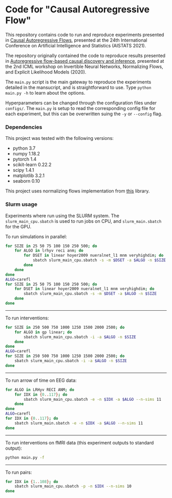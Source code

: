 # Code for "Causal Autoregressive Flow"

This repository contains code to run and reproduce experiments presented in [Causal Autoregressive Flows](https://arxiv.org/abs/2011.02268),
presented at the 24th International Conference on Artificial Intelligence and Statistics (AISTATS 2021).

The repository originally contained the code to reproduce results presented in [Autoregressive flow-based causal discovery and inference](https://arxiv.org/abs/2007.09390),
presented at the 2nd ICML workshop on Invertible Neural Networks,
Normalizing Flows, and Explicit Likelihood Models (2020).

The `main.py` script is the main gateway to reproduce the experiments detailed in the mansucript, and is straightforward
to use. Type `python main.py -h` to learn about the options.

Hyperparameters can be changed through the configuration files under `configs/`.
The `main.py` is setup to read the corresponding config file for each experiment, but this can be overwritten suing the
`-y` or `--config` flag.

### Dependencies
This project was tested with the following versions:

- python 3.7
- numpy 1.18.2
- pytorch 1.4
- scikit-learn 0.22.2
- scipy 1.4.1
- matplotlib 3.2.1
- seaborn 0.10

This project uses normalizing flows implementation from [this](https://github.com/karpathy/pytorch-normalizing-flows) library.

### Slurm usage
Experiments where run using the SLURM system. The `slurm_main_cpu.sbatch` is used to run jobs on CPU, and
 `slurm_main.sbatch` for the GPU.

To run simulations in parallel:
```bash
for SIZE in 25 50 75 100 150 250 500; do
    for ALGO in lrhyv reci anm; do
        for DSET in linear hoyer2009 nueralnet_l1 mnm veryhighdim; do
            sbatch slurm_main_cpu.sbatch -s -m $DSET -a $ALGO -n $SIZE
        done
    done
done
ALGO=carefl
for SIZE in 25 50 75 100 150 250 500; do
    for DSET in linear hoyer2009 nueralnet_l1 mnm veryhighdim; do
        sbatch slurm_main_cpu.sbatch -s -m $DSET -a $ALGO -n $SIZE
    done
done

```

___
To run interventions:
```bash
for SIZE in 250 500 750 1000 1250 1500 2000 2500; do
    for ALGO in gp linear; do
        sbatch slurm_main_cpu.sbatch -i -a $ALGO -n $SIZE
    done
done
ALGO=carefl
for SIZE in 250 500 750 1000 1250 1500 2000 2500; do
    sbatch slurm_main_cpu.sbatch -i -a $ALGO -n $SIZE
done
```

___
To run arrow of time on EEG data:
```bash
for ALGO in LRHyv RECI ANM; do
    for IDX in {0..117}; do
        sbatch slurm_main_cpu.sbatch -e -n $IDX -a $ALGO --n-sims 11
    done
done
ALGO=carefl
for IDX in {0..117}; do
    sbatch slurm_main.sbatch -e -n $IDX -a $ALGO --n-sims 11
done
```

___
To run interventions on fMRI data (this experiment outputs to standard output):
```bash
python main.py -f
```

___
To run pairs:
```bash
for IDX in {1..108}; do
    sbatch slurm_main_cpu.sbatch -p -n $IDX --n-sims 10
done
```



